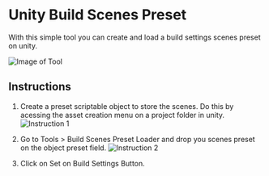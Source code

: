 # Unity Build Scenes Preset

With this simple tool you can create and load a build settings scenes preset on unity.

![Image of Tool](https://i.imgur.com/zg1ZqrN.png)



## Instructions
1. Create a preset scriptable object to store the scenes. Do this by acessing the asset creation menu on a project folder in unity.
![Instruction 1](https://i.imgur.com/D4qbFcL.png)

2. Go to Tools > Build Scenes Preset Loader and drop you scenes preset on the object preset field.
![Instruction 2](https://i.imgur.com/2mXaVB9.png)

3. Click on Set on Build Settings Button.
